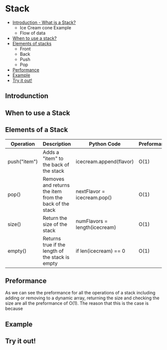 # Stack

* [Introduction - What is a Stack?](#introdunction)
    * Ice Cream cone Example
    * Flow of data
* [When to use a stack?](#when-to-use-a-stack)
* [Elements of stacks](#elements-of-a-stack)
    * Front
    * Back 
    * Push 
    * Pop
* [Performance](#preformance) 
* [Example](#example)
* [Try it out!](#try-it-out)

## Introdunction



## When to use a Stack

## Elements of a Stack

|Operation   |Description                                            |Python Code                   |Preformance|
|------------|-------------------------------------------------------|------------------------------|-----------|
|push("item")|Adds a "item" to the back of the stack                 |icecream.append(flavor)       |O(1)       |
|pop()       |Removes and returns the item from the back of the stack|nextFlavor = icecream.pop()   |O(1)       |
|size()      |Return the size of the stack                           |numFlavors = length(icecream) |O(1)       |
|empty()     |Returns true if the length of the stack is empty       |if len(icecream) == 0         |O(1)       | 

## Preformance

As we can see the preformance for all the operations of a stack including adding or removing to a dynamic array, returning the size and checking the size are all the preformance of O(1). The reason that this is the case is because  

## Example 

## Try it out!